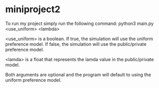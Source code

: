 # miniproject2

To run my project simply run the following command: python3 main.py \<use_uniform\> \<lambda\> 

\<use_uniform\> is a boolean. If true, the simulation will use the uniform preference model. If false, the simulation will use the public/private preference model.

\<lamda\> is a float that represents the lamda value in the public/private model.

Both arguments are optional and the program will default to using the uniform preference model.
